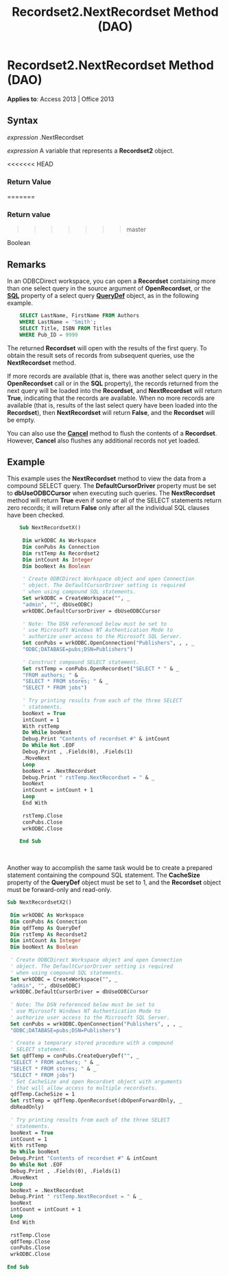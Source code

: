 ﻿---
title: Recordset2.NextRecordset Method (DAO)
TOCTitle: NextRecordset Method
ms:assetid: 33288131-d4f3-0159-1736-f401346087f3
ms:mtpsurl: https://msdn.microsoft.com/library/Ff192318(v=office.15)
ms:contentKeyID: 48544096
ms.date: 09/18/2015
mtps_version: v=office.15
f1_keywords:
- dao360.chm1053575
f1_categories:
- Office.Version=v15
---

# Recordset2.NextRecordset Method (DAO)


**Applies to**: Access 2013 | Office 2013

## Syntax

*expression* .NextRecordset

*expression* A variable that represents a **Recordset2** object.

<<<<<<< HEAD
### Return Value
=======
### Return value
>>>>>>> master

Boolean

## Remarks

In an ODBCDirect workspace, you can open a **Recordset** containing more than one select query in the source argument of **OpenRecordset**, or the **[SQL](querydef-sql-property-dao.md)** property of a select query **[QueryDef](querydef-object-dao.md)** object, as in the following example.

```sql
    SELECT LastName, FirstName FROM Authors 
    WHERE LastName = 'Smith'; 
    SELECT Title, ISBN FROM Titles 
    WHERE Pub_ID = 9999 
```

The returned **Recordset** will open with the results of the first query. To obtain the result sets of records from subsequent queries, use the **NextRecordset** method.

If more records are available (that is, there was another select query in the **OpenRecordset** call or in the **SQL** property), the records returned from the next query will be loaded into the **Recordset**, and **NextRecordset** will return **True**, indicating that the records are available. When no more records are available (that is, results of the last select query have been loaded into the **Recordset**), then **NextRecordset** will return **False**, and the **Recordset** will be empty.

You can also use the **[Cancel](connection-cancel-method-dao.md)** method to flush the contents of a **Recordset**. However, **Cancel** also flushes any additional records not yet loaded.

## Example

This example uses the **NextRecordset** method to view the data from a compound SELECT query. The **DefaultCursorDriver** property must be set to **dbUseODBCCursor** when executing such queries. The **NextRecordset** method will return **True** even if some or all of the SELECT statements return zero records; it will return **False** only after all the individual SQL clauses have been checked.

```vb
    Sub NextRecordsetX() 
     
     Dim wrkODBC As Workspace 
     Dim conPubs As Connection 
     Dim rstTemp As Recordset2 
     Dim intCount As Integer 
     Dim booNext As Boolean 
     
     ' Create ODBCDirect Workspace object and open Connection 
     ' object. The DefaultCursorDriver setting is required 
     ' when using compound SQL statements. 
     Set wrkODBC = CreateWorkspace("", _ 
     "admin", "", dbUseODBC) 
     wrkODBC.DefaultCursorDriver = dbUseODBCCursor 
     
     ' Note: The DSN referenced below must be set to 
     ' use Microsoft Windows NT Authentication Mode to 
     ' authorize user access to the Microsoft SQL Server. 
     Set conPubs = wrkODBC.OpenConnection("Publishers", , , _ 
     "ODBC;DATABASE=pubs;DSN=Publishers") 
     
     ' Construct compound SELECT statement. 
     Set rstTemp = conPubs.OpenRecordset("SELECT * " & _ 
     "FROM authors; " & _ 
     "SELECT * FROM stores; " & _ 
     "SELECT * FROM jobs") 
     
     ' Try printing results from each of the three SELECT 
     ' statements. 
     booNext = True 
     intCount = 1 
     With rstTemp 
     Do While booNext 
     Debug.Print "Contents of recordset #" & intCount 
     Do While Not .EOF 
     Debug.Print , .Fields(0), .Fields(1) 
     .MoveNext 
     Loop 
     booNext = .NextRecordset 
     Debug.Print " rstTemp.NextRecordset = " & _ 
     booNext 
     intCount = intCount + 1 
     Loop 
     End With 
     
     rstTemp.Close 
     conPubs.Close 
     wrkODBC.Close 
     
    End Sub 
```

<br/>

Another way to accomplish the same task would be to create a prepared statement containing the compound SQL statement. The **CacheSize** property of the **QueryDef** object must be set to 1, and the **Recordset** object must be forward-only and read-only.

```vb 
Sub NextRecordsetX2() 
 
 Dim wrkODBC As Workspace 
 Dim conPubs As Connection 
 Dim qdfTemp As QueryDef 
 Dim rstTemp As Recordset2 
 Dim intCount As Integer 
 Dim booNext As Boolean 
 
 ' Create ODBCDirect Workspace object and open Connection 
 ' object. The DefaultCursorDriver setting is required 
 ' when using compound SQL statements. 
 Set wrkODBC = CreateWorkspace("", _ 
 "admin", "", dbUseODBC) 
 wrkODBC.DefaultCursorDriver = dbUseODBCCursor 
 
 ' Note: The DSN referenced below must be set to 
 ' use Microsoft Windows NT Authentication Mode to 
 ' authorize user access to the Microsoft SQL Server. 
 Set conPubs = wrkODBC.OpenConnection("Publishers", , , _ 
 "ODBC;DATABASE=pubs;DSN=Publishers") 
 
 ' Create a temporary stored procedure with a compound 
 ' SELECT statement. 
 Set qdfTemp = conPubs.CreateQueryDef("", _ 
 "SELECT * FROM authors; " & _ 
 "SELECT * FROM stores; " & _ 
 "SELECT * FROM jobs") 
 ' Set CacheSize and open Recordset object with arguments 
 ' that will allow access to multiple recordsets. 
 qdfTemp.CacheSize = 1 
 Set rstTemp = qdfTemp.OpenRecordset(dbOpenForwardOnly, _ 
 dbReadOnly) 
 
 ' Try printing results from each of the three SELECT 
 ' statements. 
 booNext = True 
 intCount = 1 
 With rstTemp 
 Do While booNext 
 Debug.Print "Contents of recordset #" & intCount 
 Do While Not .EOF 
 Debug.Print , .Fields(0), .Fields(1) 
 .MoveNext 
 Loop 
 booNext = .NextRecordset 
 Debug.Print " rstTemp.NextRecordset = " & _ 
 booNext 
 intCount = intCount + 1 
 Loop 
 End With 
 
 rstTemp.Close 
 qdfTemp.Close 
 conPubs.Close 
 wrkODBC.Close 
 
End Sub 
 
```

